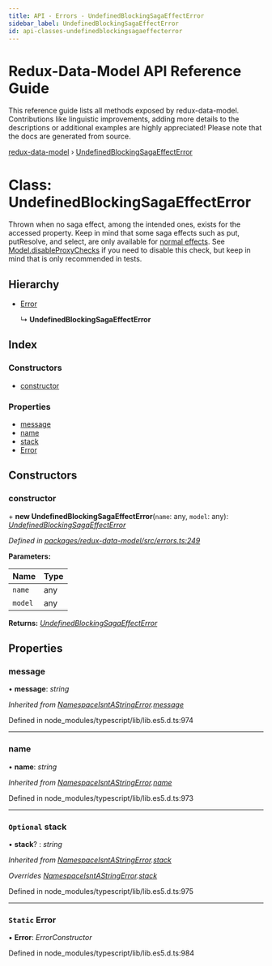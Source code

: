 ```yaml
---
title: API - Errors - UndefinedBlockingSagaEffectError
sidebar_label: UndefinedBlockingSagaEffectError
id: api-classes-undefinedblockingsagaeffecterror
---
```


# Redux-Data-Model API Reference Guide

This reference guide lists all methods exposed by redux-data-model. Contributions like linguistic improvements, adding
more details to the descriptions or additional examples are highly appreciated! Please note that the docs are
generated from source.

[redux-data-model](../README.md) › [UndefinedBlockingSagaEffectError](undefinedblockingsagaeffecterror.md)

# Class: UndefinedBlockingSagaEffectError

Thrown when no saga effect, among the intended ones, exists for the accessed property.
Keep in mind that some saga effects such as put, putResolve, and select, are only available for
[normal effects](../interfaces/modeloptions.md#optional-effects). See [Model.disableProxyChecks](model.md#static-disableproxychecks) if you need to
disable this check, but keep in mind that is only recommended in tests.

## Hierarchy

* [Error](namespaceisntastringerror.md#static-error)

  ↳ **UndefinedBlockingSagaEffectError**

## Index

### Constructors

* [constructor](undefinedblockingsagaeffecterror.md#constructor)

### Properties

* [message](undefinedblockingsagaeffecterror.md#message)
* [name](undefinedblockingsagaeffecterror.md#name)
* [stack](undefinedblockingsagaeffecterror.md#optional-stack)
* [Error](undefinedblockingsagaeffecterror.md#static-error)

## Constructors

###  constructor

\+ **new UndefinedBlockingSagaEffectError**(`name`: any, `model`: any): *[UndefinedBlockingSagaEffectError](undefinedblockingsagaeffecterror.md)*

*Defined in [packages/redux-data-model/src/errors.ts:249](https://github.com/kayak/redux-data-model/blob/11ed706/packages/redux-data-model/src/errors.ts#L249)*

**Parameters:**

Name | Type |
------ | ------ |
`name` | any |
`model` | any |

**Returns:** *[UndefinedBlockingSagaEffectError](undefinedblockingsagaeffecterror.md)*

## Properties

###  message

• **message**: *string*

*Inherited from [NamespaceIsntAStringError](namespaceisntastringerror.md).[message](namespaceisntastringerror.md#message)*

Defined in node_modules/typescript/lib/lib.es5.d.ts:974

___

###  name

• **name**: *string*

*Inherited from [NamespaceIsntAStringError](namespaceisntastringerror.md).[name](namespaceisntastringerror.md#name)*

Defined in node_modules/typescript/lib/lib.es5.d.ts:973

___

### `Optional` stack

• **stack**? : *string*

*Inherited from [NamespaceIsntAStringError](namespaceisntastringerror.md).[stack](namespaceisntastringerror.md#optional-stack)*

*Overrides [NamespaceIsntAStringError](namespaceisntastringerror.md).[stack](namespaceisntastringerror.md#optional-stack)*

Defined in node_modules/typescript/lib/lib.es5.d.ts:975

___

### `Static` Error

▪ **Error**: *ErrorConstructor*

Defined in node_modules/typescript/lib/lib.es5.d.ts:984
